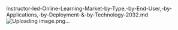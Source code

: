 Instructor-led-Online-Learning-Market-by-Type,-by-End-User,-by-Applications,-by-Deployment-&-by-Technology-2032.md
![Uploading image.png…]()
